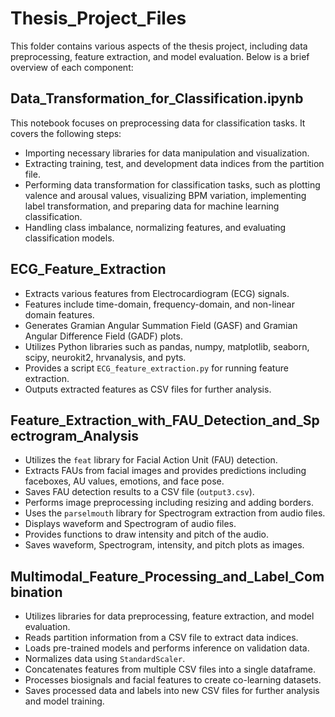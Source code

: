 # Thesis_Project_Files

This folder contains various aspects of the thesis project, including data preprocessing, feature extraction, and model evaluation. Below is a brief overview of each component:

## Data_Transformation_for_Classification.ipynb

This notebook focuses on preprocessing data for classification tasks. It covers the following steps:
- Importing necessary libraries for data manipulation and visualization.
- Extracting training, test, and development data indices from the partition file.
- Performing data transformation for classification tasks, such as plotting valence and arousal values, visualizing BPM variation, implementing label transformation, and preparing data for machine learning classification.
- Handling class imbalance, normalizing features, and evaluating classification models.

## ECG_Feature_Extraction

- Extracts various features from Electrocardiogram (ECG) signals.
- Features include time-domain, frequency-domain, and non-linear domain features.
- Generates Gramian Angular Summation Field (GASF) and Gramian Angular Difference Field (GADF) plots.
- Utilizes Python libraries such as pandas, numpy, matplotlib, seaborn, scipy, neurokit2, hrvanalysis, and pyts.
- Provides a script `ECG_feature_extraction.py` for running feature extraction.
- Outputs extracted features as CSV files for further analysis.

## Feature_Extraction_with_FAU_Detection_and_Spectrogram_Analysis

- Utilizes the `feat` library for Facial Action Unit (FAU) detection.
- Extracts FAUs from facial images and provides predictions including faceboxes, AU values, emotions, and face pose.
- Saves FAU detection results to a CSV file (`output3.csv`).
- Performs image preprocessing including resizing and adding borders.
- Uses the `parselmouth` library for Spectrogram extraction from audio files.
- Displays waveform and Spectrogram of audio files.
- Provides functions to draw intensity and pitch of the audio.
- Saves waveform, Spectrogram, intensity, and pitch plots as images.

## Multimodal_Feature_Processing_and_Label_Combination

- Utilizes libraries for data preprocessing, feature extraction, and model evaluation.
- Reads partition information from a CSV file to extract data indices.
- Loads pre-trained models and performs inference on validation data.
- Normalizes data using `StandardScaler`.
- Concatenates features from multiple CSV files into a single dataframe.
- Processes biosignals and facial features to create co-learning datasets.
- Saves processed data and labels into new CSV files for further analysis and model training.


